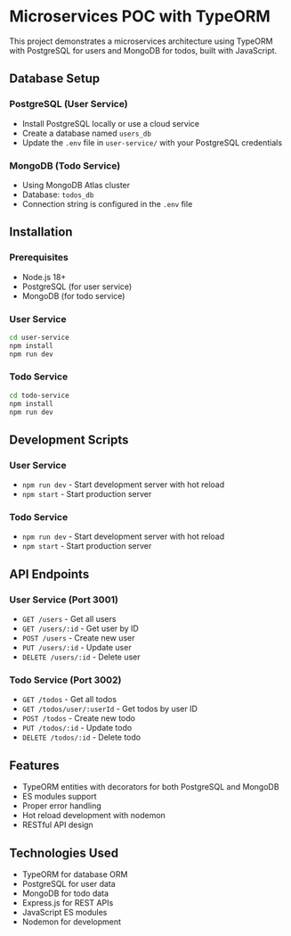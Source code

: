 # Microservices POC with TypeORM

This project demonstrates a microservices architecture using TypeORM with PostgreSQL for users and MongoDB for todos, built with JavaScript.

## Database Setup

### PostgreSQL (User Service)
- Install PostgreSQL locally or use a cloud service
- Create a database named `users_db`
- Update the `.env` file in `user-service/` with your PostgreSQL credentials

### MongoDB (Todo Service)
- Using MongoDB Atlas cluster
- Database: `todos_db`
- Connection string is configured in the `.env` file

## Installation

### Prerequisites
- Node.js 18+ 
- PostgreSQL (for user service)
- MongoDB (for todo service)

### User Service
```bash
cd user-service
npm install
npm run dev
```

### Todo Service
```bash
cd todo-service
npm install
npm run dev
```

## Development Scripts

### User Service
- `npm run dev` - Start development server with hot reload
- `npm start` - Start production server

### Todo Service
- `npm run dev` - Start development server with hot reload
- `npm start` - Start production server

## API Endpoints

### User Service (Port 3001)
- `GET /users` - Get all users
- `GET /users/:id` - Get user by ID
- `POST /users` - Create new user
- `PUT /users/:id` - Update user
- `DELETE /users/:id` - Delete user

### Todo Service (Port 3002)
- `GET /todos` - Get all todos
- `GET /todos/user/:userId` - Get todos by user ID
- `POST /todos` - Create new todo
- `PUT /todos/:id` - Update todo
- `DELETE /todos/:id` - Delete todo

## Features

- TypeORM entities with decorators for both PostgreSQL and MongoDB
- ES modules support
- Proper error handling
- Hot reload development with nodemon
- RESTful API design

## Technologies Used
- TypeORM for database ORM
- PostgreSQL for user data
- MongoDB for todo data
- Express.js for REST APIs
- JavaScript ES modules
- Nodemon for development